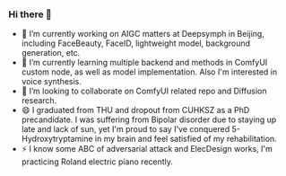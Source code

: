 ### Hi there 👋

- 🔭 I’m currently working on AIGC matters at Deepsymph in Beijing, including FaceBeauty, FaceID, lightweight model, background generation, etc.
- 🌱 I’m currently learning multiple backend and methods in ComfyUI custom node, as well as model implementation. Also I'm interested in voice synthesis.
- 👯 I’m looking to collaborate on ComfyUI related repo and Diffusion research.
- 😄 I graduated from THU and dropout from CUHKSZ as a PhD precandidate. I was suffering from Bipolar disorder due to staying up late and lack of sun, yet I'm proud to say I've conquered 5-Hydroxytryptamine in my brain and feel satisfied of my rehabilitation.
- ⚡ I know some ABC of adversarial attack and ElecDesign works, I'm practicing Roland electric piano recently.
<!--
**YacratesWyh/YacratesWyh** is a ✨ _special_ ✨ repository because its `README.md` (this file) appears on your GitHub profile.

Here are some ideas to get you started:

- 🔭 I’m currently working on ...
- 🌱 I’m currently learning ...
- 👯 I’m looking to collaborate on ...
- 🤔 I’m looking for help with ...
- 💬 Ask me about ...
- 📫 How to reach me: ...
- 😄 Pronouns: ...
- ⚡ Fun fact: ...
-->
